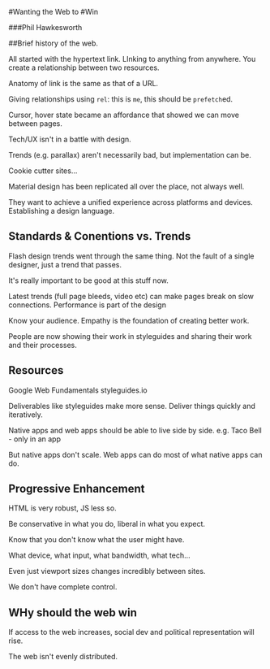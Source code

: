 #Wanting the Web to #Win

###Phil Hawkesworth

##Brief history of the web.

All started with the hypertext link. LInking to anything from anywhere. You create a relationship between two resources.

Anatomy of link is the same as that of a URL.

Giving relationships using `rel`: this is `me`, this should be `prefetch`ed.

Cursor, hover state became an affordance that showed we can move between pages.

Tech/UX isn't in a battle with design.

Trends (e.g. parallax) aren't necessarily bad, but implementation can be.

Cookie cutter sites...

Material design has been replicated all over the place, not always well.

They want to achieve a unified experience across platforms and devices. Establishing a design language.

## Standards & Conentions vs. Trends

Flash design trends went through the same thing. Not the fault of a single designer, just a trend that passes.

It's really important to be good at this stuff now.

Latest trends (full page bleeds, video etc) can make pages break on slow connections. Performance is part of the design

Know your audience. Empathy is the foundation of creating better work.

People are now showing their work in styleguides and sharing their work and their processes.

## Resources

Google Web Fundamentals
styleguides.io

Deliverables like styleguides make more sense. Deliver things quickly and iteratively.

Native apps and web apps should be able to live side by side. e.g. Taco Bell - only in an app

But native apps don't scale. Web apps can do most of what native apps can do.

## Progressive Enhancement

HTML is very robust, JS less so.

Be conservative in what you do, liberal in what you expect.

Know that you don't know what the user might have.

What device, what input, what bandwidth, what tech...

Even just viewport sizes changes incredibly between sites.

We don't have complete control.

## WHy should the web win

If access to the web increases, social dev and political representation will rise.

The web isn't evenly distributed.


